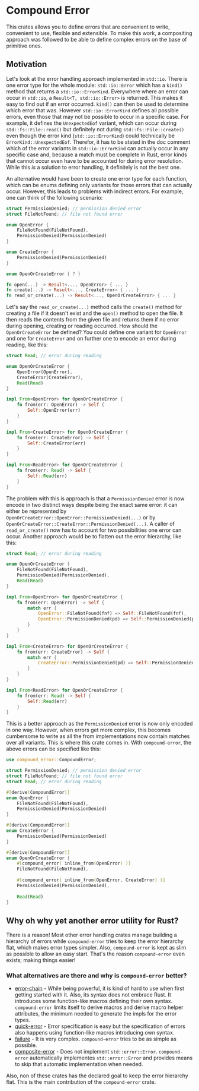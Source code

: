 # Compound Error

This crates allows you to define errors that are convenient to write, convenient to use, flexible and extensible. To make this work, a compositing approach was followed to be able to define complex errors on the base of primitive ones.

## Motivation

Let's look at the error handling approach implemented in `std::io`. There is one error type for the whole module: `std::io::Error` which has a `kind()` method that returns a `std::io::ErrorKind`. Everywhere where an error can occur in `std::io`, a `Result<T, std::io::Error>` is returned. This makes it easy to find out if an error occurred. `kind()` can then be used to determine which error that was. However `std::io::ErrorKind` defines all possible errors, even those that may not be possible to occur in a specific case. For example, it defines the `UnexpectedEof` variant, which can occur during `std::fs::File::read()` but definitely not during `std::fs::File::create()` even though the error kind (`std::io::ErrorKind`) could technically be `ErrorKind::UnexpectedEof`. Therefor, it has to be stated in the doc comment which of the error variants in `std::io::ErrorKind` can actually occur in any specific case and, because a match must be complete in Rust, error kinds that cannot occur even have to be accounted for during error resolution. While this *is* a solution to error handling, it definitely is not the best one.

An alternative would have been to create one error type for each function, which can be enums defining only variants for those errors that can actually occur. However, this leads to problems with indirect errors. For example, one can think of the following scenario:

```rust
struct PermissionDenied; // permission denied error
struct FileNotFound; // file not found error

enum OpenError {
	FileNotFound(FileNotFound),
	PermissionDenied(PermissionDenied)
}

enum CreateError {
	PermissionDenied(PermissionDenied)
}

enum OpenOrCreateError { ? }

fn open(...) -> Result<..., OpenError> { ... }
fn create(...) -> Result<..., CreateError> { ... }
fn read_or_create(...) -> Result<..., OpenOrCreateError> { ... }
```

Let's say the `read_or_create(...)` method calls the `create()` method for creating a file if it doesn't exist and the `open()` method to open the file. It then reads the contents from the given file and returns them if no error during opening, creating or reading occurred. How should the `OpenOrCreateError` be defined? You could define one variant for `OpenError` and one for `CreateError` and on further one to encode an error during reading, like this:

```rust
struct Read; // error during reading

enum OpenOrCreateError {
	OpenError(OpenError),
	CreateError(CreateError),
	Read(Read)
}

impl From<OpenError> for OpenOrCreateError {
	fn from(err: OpenError) -> Self {
		Self::OpenError(err)
	}
}

impl From<CreateError> for OpenOrCreateError {
	fn from(err: CreateError) -> Self {
		Self::CreateError(err)
	}
}

impl From<ReadError> for OpenOrCreateError {
	fn from(err: Read) -> Self {
		Self::Read(err)
	}
}
```

The problem with this is approach is that a `PermissionDenied` error is now encode in two distinct ways despite being the exact same error: it can either be represented by `OpenOrCreateError::OpenError::PermissionDenied(...)` or by `OpenOrCreateError::CreateError::PermissionDenied(...)`. A caller of `read_or_create()` now has to account for two possibilities one error can occur. Another approach would be to flatten out the error hierarchy, like this:

```rust
struct Read; // error during reading

enum OpenOrCreateError {
	FileNotFound(FileNotFound),
	PermissionDenied(PermissionDenied),
	Read(Read)
}

impl From<OpenError> for OpenOrCreateError {
	fn from(err: OpenError) -> Self {
		match err {
			OpenError::FileNotFound(fnf) => Self::FileNotFound(fnf),
			OpenError::PermissionDenied(pd) => Self::PermissionDenied(pd)
		}
	}
}

impl From<CreateError> for OpenOrCreateError {
	fn from(err: CreateError) -> Self {
		match err {
			CreateError::PermissionDenied(pd) => Self::PermissionDenied(pd)
		}
	}
}

impl From<ReadError> for OpenOrCreateError {
	fn from(err: Read) -> Self {
		Self::Read(err)
	}
}
```

This is a better approach as the `PermissionDenied` error is now only encoded in one way. However, when errors get more complex, this becomes cumbersome to write as all the from implementations now contain matches over all variants. This is where this crate comes in. With `compound-error`, the above errors can be specified like this:

```rust
use compound_error::CompoundError;

struct PermissionDenied; // permission denied error
struct FileNotFound; // file not found error
struct Read; // error during reading

#[derive(CompoundError)]
enum OpenError {
	FileNotFound(FileNotFound),
	PermissionDenied(PermissionDenied)
}

#[derive(CompoundError)]
enum CreateError {
	PermissionDenied(PermissionDenied)
}

#[derive(CompoundError)]
enum OpenOrCreateError {
	#[compound_error( inline_from(OpenError) )]
	FileNotFound(FileNotFound),
	
	#[compound_error( inline_from(OpenError, CreateError) )]
	PermissionDenied(PermissionDenied),
	
	Read(Read)
}
```

## Why oh why yet another error utility for Rust?

There is a reason! Most other error handling crates manage building a hierarchy of errors while `compound-error` tries to keep the error hierarchy flat, which makes error types simpler. Also, `compound-error` is kept as slim as possible to allow an easy start. That's the reason `compound-error` even exists; making things easier!

### What alternatives are there and why is `compound-error` better?

- [error-chain] - While being powerful, it is kind of hard to use when first getting started with it. Also, its syntax does not embrace Rust. It introduces some function-like macros defining their own syntax. `compound-error` limits itself to derive macros and derive macro helper attributes, the minimum needed to generate the impls for the error types.
- [quick-error] - Error specification is easy but the specification of errors also happens using function-like macros introducing own syntax.
- [failure] - It is very complex. `compound-error` tries to be as simple as possible.
- [composite-error] - Does not implement `std::error::Error`. `compound-error` automatically implementes `std::error::Error` and provides means to skip that automatic implementation when needed.

Also, non of these crates has the declared goal to keep the error hierarchy flat. This is the main contribution of the `compound-error` crate.

[error-chain]: https://crates.io/crates/error-chain
[quick-error]: https://crates.io/crates/quick-error
[failure]: https://crates.io/crates/failure
[composite-error]: https://crates.io/crates/composite-error


